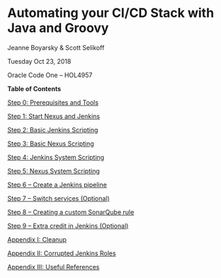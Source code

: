 # Automating your CI/CD Stack with Java and Groovy
Jeanne Boyarsky &amp; Scott Selikoff

Tuesday Oct 23, 2018

Oracle Code One – HOL4957


**Table of Contents**

[Step 0: Prerequisites and Tools](lab-steps/step-0-setup.md)

[Step 1: Start Nexus and Jenkins](lab-steps/step-1-start-nexus-and-jenkins.md)

[Step 2: Basic Jenkins Scripting](lab-steps/step-2-basic-jenkins-scripting.md)

[Step 3: Basic Nexus Scripting](lab-steps/step-3-basic-nexus-scripting.md)

[Step 4: Jenkins System Scripting](lab-steps/step-4-/jenkins-system-scripting.md)

[Step 5: Nexus System Scripting](lab-steps/step-5-nexus-system-scripting.md)

[Step 6 – Create a Jenkins pipeline](lab-steps/step-6-jenkins-pipeline.md)

[Step 7 – Switch services (Optional)](lab-steps-step-7-switch-services.md)

[Step 8 – Creating a custom SonarQube rule](lab-steps/step-8-sonar.md)

[Step 9 – Extra credit in Jenkins (Optional)](lab-steps/step-9-jenkins-extra-credit.md) 

[Appendix I: Cleanup](lab-steps/appendix-i-cleanup.md)

[Appendix II:  Corrupted Jenkins Roles](lab-steps/appendix-ii-corrupted-jenkins-roles.md)

[Appendix III: Useful References](lab-steps/appendix-iii-links.md)



